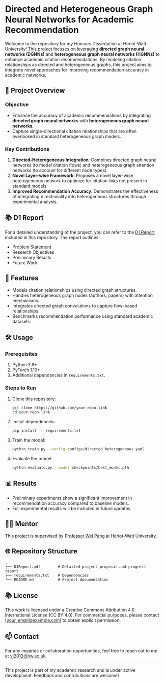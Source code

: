 # Directed and Heterogeneous Graph Neural Networks for Academic Recommendation

Welcome to the repository for my Honours Dissertation at Heriot-Watt University! This project focuses on leveraging **directed graph neural networks (DGNNs)** and **heterogeneous graph neural networks (HGNNs)** to enhance academic citation recommendations. By modeling citation relationships as directed and heterogeneous graphs, this project aims to integrate novel approaches for improving recommendation accuracy in academic networks.

## 📑 Project Overview

### Objective
- Enhance the accuracy of academic recommendations by integrating **directed graph neural networks** with **heterogeneous graph neural networks**.
- Capture single-directional citation relationships that are often overlooked in standard heterogeneous graph models.

### Key Contributions
1. **Directed-Heterogeneous Integration**: Combines directed graph neural networks (to model citation flows) and heterogeneous graph attention networks (to account for different node types).
2. **Novel Layer-wise Framework**: Proposes a novel layer-wise heterogeneous network to optimize for citation links not present in standard models.
3. **Improved Recommendation Accuracy**: Demonstrates the effectiveness of integrating directionality into heterogeneous structures through experimental analysis.

## 📚 D1 Report
For a detailed understanding of the project, you can refer to the [D1 Report](hwu_cs_dissertation_1_report.pdf) included in this repository. The report outlines:
- Problem Statement
- Research Objectives
- Preliminary Results
- Future Work

## 🚀 Features
- Models citation relationships using directed graph structures.
- Handles heterogeneous graph nodes (authors, papers) with attention mechanisms.
- Integrates directed graph convolutions to capture flow-based relationships.
- Benchmarks recommendation performance using standard academic datasets.

## 🛠️ Usage
### Prerequisites
1. Python 3.8+
2. PyTorch 1.10+
3. Additional dependencies in `requirements.txt`.

### Steps to Run
1. Clone this repository:
   ```bash
   git clone https://github.com/your-repo-link
   cd your-repo-link
   ```
2. Install dependencies:
   ```bash
   pip install -r requirements.txt
   ```
3. Train the model:
   ```bash
   python train.py --config configs/directed_heterogeneous.yaml
   ```
4. Evaluate the model:
   ```bash
   python evaluate.py --model checkpoints/best_model.pth
   ```

## 📊 Results
- Preliminary experiments show a significant improvement in recommendation accuracy compared to baseline models.
- Full experimental results will be included in future updates.

## 🧑‍🏫 Mentor
This project is supervised by [Professor Wei Pang](https://researchportal.hw.ac.uk/en/persons/wei-pang) at Heriot-Watt University.

## 🌐 Repository Structure
```
.
├── D1Report.pdf        # Detailed project proposal and progress report
├── requirements.txt    # Dependencies
└── README.md           # Project documentation

```

## 📚 License
This work is licensed under a Creative Commons Attribution 4.0 International License (CC BY 4.0).
For commercial purposes, please contact [your_email@example.com] to obtain explicit permission.

## 📫 Contact
For any inquiries or collaboration opportunities, feel free to reach out to me at [yj2012@hw.ac.uk](mailto:yj2012@hw.ac.uk).

---

This project is part of my academic research and is under active development. Feedback and contributions are welcome!
